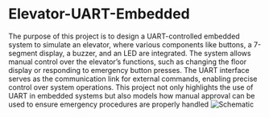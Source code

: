 # Elevator-UART-Embedded
The purpose of this project is to design a UART-controlled embedded system to simulate an elevator, where various components like buttons, a 7-segment display, a buzzer, and an LED are integrated. The system allows manual control over the elevator’s functions, such as changing the floor display or responding to emergency button presses. The UART interface serves as the communication link for external commands, enabling precise control over system operations. This project not only highlights the use of UART in embedded systems but also models how manual approval can be used to ensure emergency procedures are properly handled
![Schematic](.docs/Schematic.png)
